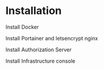 # Installation

Install Docker

Install Portainer and letsencrypt nginx

Install Authorization Server

Install Infrastructure console
